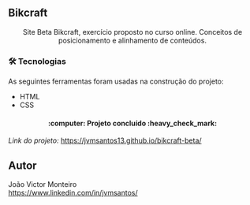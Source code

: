 ## Bikcraft
<p align="center">Site Beta Bikcraft, exercício proposto no curso online. Conceitos de posicionamento e alinhamento de conteúdos.</p>

### 🛠 Tecnologias

As seguintes ferramentas foram usadas na construção do projeto:

- HTML
- CSS

<h4 align="center"> 
:computer: Projeto concluído :heavy_check_mark:
</h4>

*Link do projeto:* https://jvmsantos13.github.io/bikcraft-beta/

## Autor
João Victor Monteiro <br />
https://www.linkedin.com/in/jvmsantos/
